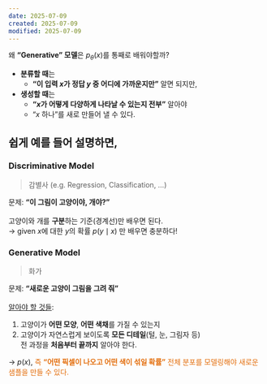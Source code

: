 ```yaml
---
date: 2025-07-09
created: 2025-07-09
modified: 2025-07-09
---
```


왜 **“Generative” 모델**은 $p_\theta(x)$를 통째로 배워야할까?

- **분류할 때**는
    - **“이 입력 $x$가 정답 $y$ 중 어디에 가까운지만”** 알면 되지만,
- **생성할 때**는
    - **“$x$가 어떻게 다양하게 나타날 수 있는지 전부”** 알아야
    - “$x$ 하나”를 새로 만들어 낼 수 있다. 

## 쉽게 예를 들어 설명하면, 
### Discriminative Model
> 감별사 (e.g. Regression, Classification, …)

문제: **“이 그림이 고양이야, 개야?”** <br><br>
고양이와 개를 **구분**하는 기준(경계선)만 배우면 된다.<br>
→ given $x$에 대한 $y$의 확률 $p(y\mid x)$ 만 배우면 충분하다!

### Generative Model
> 화가

문제: **“새로운 고양이 그림을 그려 줘”**<br><br>
<u>알아야 할 것들</u>: 
1. 고양이가 **어떤 모양**, **어떤 색채**를 가질 수 있는지
2. 고양이가 자연스럽게 보이도록 **모든 디테일**(털, 눈, 그림자 등)  <br>
전 과정을 **처음부터 끝까지** 알아야 한다. 

→ $p(x)$, <font color="#e36c09">즉 <b>“어떤 픽셀이 나오고 어떤 색이 섞일 확률”</b> 전체 분포를 모델링해야 새로운 샘플을 만들 수 있다. </font>
